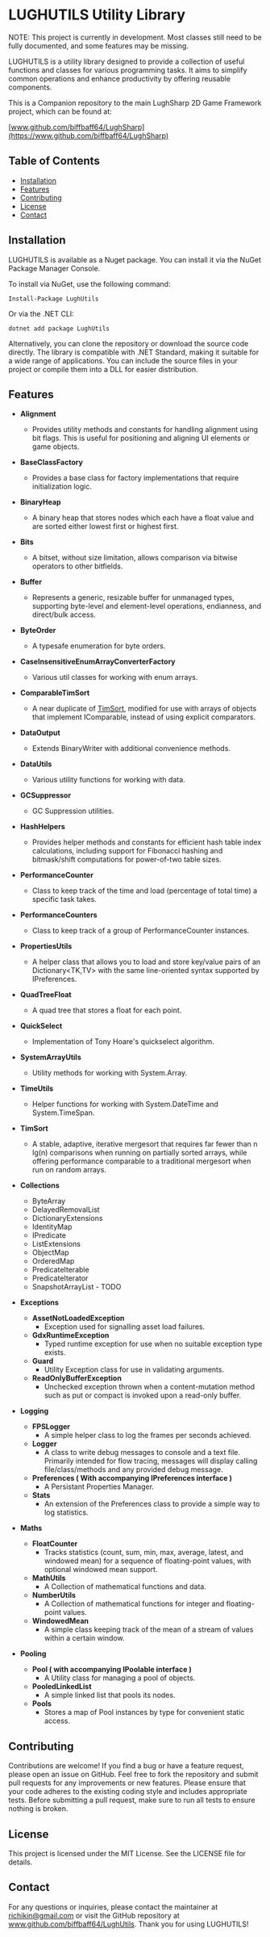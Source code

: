 ﻿LUGHUTILS Utility Library
=========================
                                                         
NOTE: This project is currently in development. Most classes still need to be
      fully documented, and some features may be missing.

LUGHUTILS is a utility library designed to provide a collection of useful functions
and classes for various programming tasks. It aims to simplify common operations and
enhance productivity by offering reusable components.

This is a Companion repository to the main LughSharp 2D Game Framework project, which can
be found at:

[www.github.com/biffbaff64/LughSharp](https://www.github.com/biffbaff64/LughSharp)

Table of Contents
-----------------
- [Installation](#installation)
- [Features](#features)
- [Contributing](#contributing)
- [License](#license)
- [Contact](#contact)

Installation
------------
LUGHUTILS is available as a Nuget package. You can install it via the NuGet Package Manager Console.

To install via NuGet, use the following command:
```
Install-Package LughUtils
```
Or via the .NET CLI:
```
dotnet add package LughUtils
```
Alternatively, you can clone the repository or download the source code directly.
The library is compatible with .NET Standard, making it suitable for a wide range of applications.
You can include the source files in your project or compile them into a DLL for easier distribution.


Features
--------

 - <b>Alignment</b>
    - Provides utility methods and constants for handling alignment using bit flags.
      This is useful for positioning and aligning UI elements or game objects.
 - <b>BaseClassFactory</b>
    - Provides a base class for factory implementations that require initialization logic.
 - <b>BinaryHeap</b>
    - A binary heap that stores nodes which each have a float value and are sorted either
      lowest first or highest first.
 - <b>Bits</b>
    - A bitset, without size limitation, allows comparison via bitwise operators to other bitfields.
 - <b>Buffer</b>
    - Represents a generic, resizable buffer for unmanaged types, supporting byte-level and
      element-level operations, endianness, and direct/bulk access.
 - <b>ByteOrder</b>
   - A typesafe enumeration for byte orders.
 - <b>CaseInsensitiveEnumArrayConverterFactory</b>
   - Various util classes for working with enum arrays.
 - <b>ComparableTimSort</b>
   - A near duplicate of [TimSort<T>](#TimSort), modified for use with arrays of objects that implement
     IComparable, instead of using explicit comparators.
 - <b>DataOutput</b>
   - Extends BinaryWriter with additional convenience methods.
 - <b>DataUtils</b>
   - Various utility functions for working with data.
 - <b>GCSuppressor</b>
   - GC Suppression utilities.
 - <b>HashHelpers</b>
   - Provides helper methods and constants for efficient hash table index calculations, including
     support for Fibonacci hashing and bitmask/shift computations for power-of-two table sizes.
 - <b>PerformanceCounter</b>
   - Class to keep track of the time and load (percentage of total time) a specific task takes.
 - <b>PerformanceCounters</b>
   - Class to keep track of a group of PerformanceCounter instances.
 - <b>PropertiesUtils</b>
   - A helper class that allows you to load and store key/value pairs of an Dictionary<TK,TV>
     with the same line-oriented syntax supported by IPreferences.
 - <b>QuadTreeFloat</b>
   - A quad tree that stores a float for each point.
 - <b>QuickSelect</b>
   - Implementation of Tony Hoare's quickselect algorithm.
 - <b>SystemArrayUtils</b>
   - Utility methods for working with System.Array.
 - <b>TimeUtils</b>
   - Helper functions for working with System.DateTime and System.TimeSpan.
 - <b>TimSort</b>
   - A stable, adaptive, iterative mergesort that requires far fewer than n lg(n) comparisons
     when running on partially sorted arrays, while offering performance comparable to a
     traditional mergesort when run on random arrays.

 - <b>Collections</b>
   - ByteArray
   - DelayedRemovalList
   - DictionaryExtensions
   - IdentityMap
   - IPredicate
   - ListExtensions
   - ObjectMap
   - OrderedMap
   - PredicateIterable
   - PredicateIterator
   - SnapshotArrayList - TODO

 - <b>Exceptions</b>
   - <b>AssetNotLoadedException</b>
     - Exception used for signalling asset load failures.
   - <b>GdxRuntimeException</b>
     - Typed runtime exception for use when no suitable exception type exists.
   - <b>Guard</b>
     - Utility Exception class for use in validating arguments.
   - <b>ReadOnlyBufferException</b>
     - Unchecked exception thrown when a content-mutation method such as put or compact
       is invoked upon a read-only buffer.

 - <b>Logging</b>
   - <b>FPSLogger</b>
     - A simple helper class to log the frames per seconds achieved.
   - <b>Logger</b>
     - A class to write debug messages to console and a text file. Primarily intended for
       flow tracing, messages will display calling file/class/methods and any provided
       debug message.
   - <b>Preferences ( With accompanying IPreferences interface )</b>
     - A Persistant Properties Manager.
   - <b>Stats</b>
     - An extension of the Preferences class to provide a simple way to log statistics.

 - <b>Maths</b>
   - <b>FloatCounter</b>
     - Tracks statistics (count, sum, min, max, average, latest, and windowed mean) for
       a sequence of floating-point values, with optional windowed mean support.
   - <b>MathUtils</b>
     - A Collection of mathematical functions and data.
   - <b>NumberUtils</b>
     - A Collection of mathematical functions for integer and floating-point values.
   - <b>WindowedMean</b>
     - A simple class keeping track of the mean of a stream of values within a certain window.

 - <b>Pooling</b>
   - <b>Pool ( with accompanying IPoolable interface )</b>
     - A Utility class for managing a pool of objects.
   - <b>PooledLinkedList</b>
     - A simple linked list that pools its nodes.
   - <b>Pools</b>
     - Stores a map of Pool<T> instances by type for convenient static access.

Contributing
------------

Contributions are welcome! If you find a bug or have a feature request, please open an issue on GitHub.
Feel free to fork the repository and submit pull requests for any improvements or new features.
Please ensure that your code adheres to the existing coding style and includes appropriate tests.
Before submitting a pull request, make sure to run all tests to ensure nothing is broken.

License
-------
This project is licensed under the MIT License. See the LICENSE file for details.

Contact
-------
For any questions or inquiries, please contact the maintainer at richikin@gmail.com
or visit the GitHub repository at www.github.com/biffbaff64/LughUtils.
Thank you for using LUGHUTILS!

